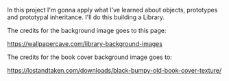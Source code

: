 In this project I'm gonna apply what I've learned about objects, prototypes and prototypal inheritance. I'll do this building a Library.

The credits for the background image goes to this page:

https://wallpapercave.com/library-background-images

The credits for the book cover background image goes to:

https://lostandtaken.com/downloads/black-bumpy-old-book-cover-texture/